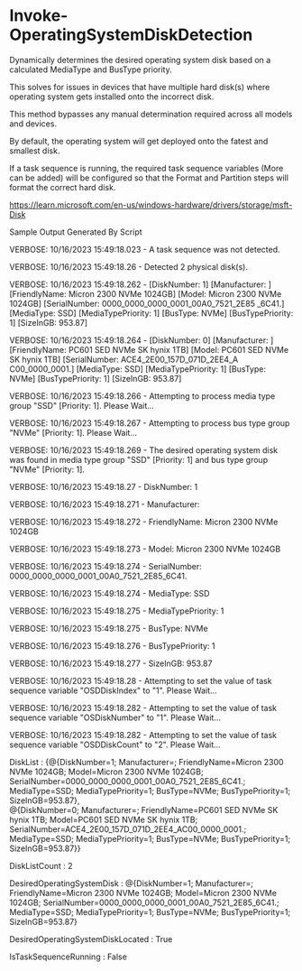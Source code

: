 # Invoke-OperatingSystemDiskDetection
Dynamically determines the desired operating system disk based on a calculated MediaType and BusType priority.

This solves for issues in devices that have multiple hard disk(s) where operating system gets installed onto the incorrect disk.

This method bypasses any manual determination required across all models and devices.

By default, the operating system will get deployed onto the fatest and smallest disk.

If a task sequence is running, the required task sequence variables (More can be added) will be configured so that the Format and Partition steps will format the correct hard disk.

https://learn.microsoft.com/en-us/windows-hardware/drivers/storage/msft-Disk

Sample Output Generated By Script

VERBOSE: 10/16/2023 15:49:18.023 - A task sequence was not detected.

VERBOSE: 10/16/2023 15:49:18.26 - Detected 2 physical disk(s).

VERBOSE: 10/16/2023 15:49:18.262 - [DiskNumber: 1] [Manufacturer: ] [FriendlyName: Micron 2300 NVMe 1024GB] [Model: Micron 2300 NVMe 1024GB] [SerialNumber: 0000_0000_0000_0001_00A0_7521_2E85
_6C41.] [MediaType: SSD] [MediaTypePriority: 1] [BusType: NVMe] [BusTypePriority: 1] [SizeInGB: 953.87]

VERBOSE: 10/16/2023 15:49:18.264 - [DiskNumber: 0] [Manufacturer: ] [FriendlyName: PC601 SED NVMe SK hynix 1TB] [Model: PC601 SED NVMe SK hynix 1TB] [SerialNumber: ACE4_2E00_157D_071D_2EE4_A
C00_0000_0001.] [MediaType: SSD] [MediaTypePriority: 1] [BusType: NVMe] [BusTypePriority: 1] [SizeInGB: 953.87]

VERBOSE: 10/16/2023 15:49:18.266 - Attempting to process media type group "SSD" [Priority: 1]. Please Wait...

VERBOSE: 10/16/2023 15:49:18.267 - Attempting to process bus type group "NVMe" [Priority: 1]. Please Wait...

VERBOSE: 10/16/2023 15:49:18.269 - The desired operating system disk was found in media type group "SSD" [Priority: 1] and bus type group "NVMe" [Priority: 1].

VERBOSE: 10/16/2023 15:49:18.27 - DiskNumber: 1

VERBOSE: 10/16/2023 15:49:18.271 - Manufacturer: 

VERBOSE: 10/16/2023 15:49:18.272 - FriendlyName: Micron 2300 NVMe 1024GB

VERBOSE: 10/16/2023 15:49:18.273 - Model: Micron 2300 NVMe 1024GB

VERBOSE: 10/16/2023 15:49:18.274 - SerialNumber: 0000_0000_0000_0001_00A0_7521_2E85_6C41.

VERBOSE: 10/16/2023 15:49:18.274 - MediaType: SSD

VERBOSE: 10/16/2023 15:49:18.275 - MediaTypePriority: 1

VERBOSE: 10/16/2023 15:49:18.275 - BusType: NVMe

VERBOSE: 10/16/2023 15:49:18.276 - BusTypePriority: 1

VERBOSE: 10/16/2023 15:49:18.277 - SizeInGB: 953.87

VERBOSE: 10/16/2023 15:49:18.28 - Attempting to set the value of task sequence variable "OSDDiskIndex" to "1". Please Wait...

VERBOSE: 10/16/2023 15:49:18.282 - Attempting to set the value of task sequence variable "OSDiskNumber" to "1". Please Wait...

VERBOSE: 10/16/2023 15:49:18.282 - Attempting to set the value of task sequence variable "OSDDiskCount" to "2". Please Wait...


DiskList                          : {@{DiskNumber=1; Manufacturer=; FriendlyName=Micron 2300 NVMe 1024GB; Model=Micron 2300 NVMe 1024GB; SerialNumber=0000_0000_0000_0001_00A0_7521_2E85_6C41.; MediaType=SSD; MediaTypePriority=1; BusType=NVMe; BusTypePriority=1; SizeInGB=953.87},               
                                    @{DiskNumber=0; Manufacturer=; FriendlyName=PC601 SED NVMe SK hynix 1TB; Model=PC601 SED NVMe SK hynix 1TB; SerialNumber=ACE4_2E00_157D_071D_2EE4_AC00_0000_0001.; MediaType=SSD; MediaTypePriority=1; BusType=NVMe; BusTypePriority=1; SizeInGB=953.87}}

DiskListCount                     : 2

DesiredOperatingSystemDisk        : @{DiskNumber=1; Manufacturer=; FriendlyName=Micron 2300 NVMe 1024GB; Model=Micron 2300 NVMe 1024GB; SerialNumber=0000_0000_0000_0001_00A0_7521_2E85_6C41.; MediaType=SSD; MediaTypePriority=1; BusType=NVMe; BusTypePriority=1; SizeInGB=953.87}

DesiredOperatingSystemDiskLocated : True

IsTaskSequenceRunning             : False
